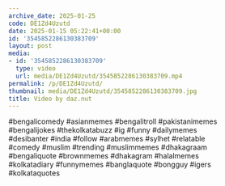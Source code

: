 ```yaml
---
archive_date: 2025-01-25
code: DE1Zd4Uzutd
date: 2025-01-15 05:22:41+00:00
id: '3545852286130383709'
layout: post
media:
- id: '3545852286130383709'
  type: video
  url: media/DE1Zd4Uzutd/3545852286130383709.mp4
permalink: /p/DE1Zd4Uzutd/
thumbnail: media/DE1Zd4Uzutd/3545852286130383709.jpg
title: Video by daz.nut
---
```


#bengalicomedy #asianmemes #bengalitroll #pakistanimemes  
#bengalijokes #thekolkatabuzz #ig #funny #dailymemes  
#desibanter #india #follow #arabmemes #sylhet #relatable  
#comedy #muslim #trending #muslimmemes #dhakagraam  
#bengaliquote #brownmemes #dhakagram #halalmemes  
#kolkatadiary #funnymemes #banglaquote #bongguy #igers  
#kolkataquotes